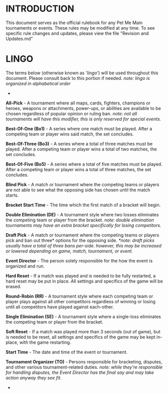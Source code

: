 # INTRODUCTION

This document serves as the official rulebook for any Pet Me Main tournaments or events. These rules may be modified at any time. To see specific rule changes and updates, please view the file "Revision and Updates.md"

# LINGO

The terms below (otherwise known as *'lingo'*) will be used throughout this document. Please consult back to this portion if needed. *note: lingo is organized in alphabetical order*

-

**All-Pick** - A tournament where all maps, cards, fighters, champions or heroes, weapons or attachments,  power-ups, or abilities are available to be chosen regardless of popular opinion or ruling ban. *note: not all tournaments will have this modifier, this is only reserved for special events.*

**Best-Of-One (Bo1)** - A series where one match must be played. After a competing team or player wins said match, the set concludes.

**Best-Of-Three (Bo3)** - A series where a total of three matches must be played. After a competing team or player wins a total of two matches, the set concludes.

**Best-Of-Five (Bo5)** - A series where a total of five matches must be played. After a competing team or player wins a total of three matches, the set concludes.

**Blind Pick** - A match or tournament where the competing teams or players are not able to see what the opposing side has chosen until the match starts.

**Bracket Start Time** - The time which the first match of a bracket will begin.

**Double Elimination (DE)** - A tournament style where two losses eliminates the competing team or player from the bracket. *note: double elimination tournaments may have an extra bracket specifically for losing competitors.*

**Draft Pick** - A match or tournament where the competing teams or players pick and ban out three* options for the opposing side. *\*note: draft picks usually have a total of three bans per-side. however, this may be increased or lowered depending on game, match, tournament, or event.*

**Event Director** - The person solely responsible for the how the event is organized and run.

**Hard Reset** - If a match was played and is needed to be fully restarted, a hard reset may be put in place. All settings and specifics of the game will be erased.

**Round-Robin (RR)** - A tournament style where each competing team or player plays against all other competitors regardless of winning or losing until all competitors have played against each-other.

**Single Elimination (SE)** - A tournament style where a single-loss eliminates the competing team or player from the bracket.

**Soft Reset** - If a match was played more than 3 seconds (out of game), but is needed to be reset, all settings and specifics of the game may be kept in-place, with the game restarting.

**Start Time** - The date and time of the event or tournament.

**Tournament Organizer (TO)** - Persons responsible for bracketing, disputes, and other various tournament-related duties. *note: while they're responsible for handling disputes, the Event Director has the final say and may take action anyway they see fit.*

-

